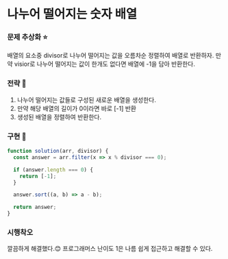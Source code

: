 # 나누어 떨어지는 숫자 배열

### 문제 추상화 ⭐

배열의 요소중 divisor로 나누어 떨어지는 값을 오름차순 정렬하여 배열로 반환하자.
만약 visior로 나누어 떨어지는 값이 한개도 없다면 배열에 -1을 담아 반환한다.

### 전략 🔧

1. 나누어 떨어지는 값들로 구성된 새로운 배열을 생성한다.
2. 만약 해당 배열의 길이가 0이라면 바로 [-1] 반환
3. 생성된 배열을 정렬하여 반환한다.

### 구현 🔨

```js
function solution(arr, divisor) {
  const answer = arr.filter(x => x % divisor === 0);

  if (answer.length === 0) {
    return [-1];
  }

  answer.sort((a, b) => a - b);

  return answer;
}
```

### 시행착오
깔끔하게 해결했다.😊 프로그래머스 난이도 1은 나름 쉽게 접근하고 해결할 수 있다.
